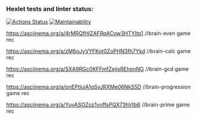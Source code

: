 ### Hexlet tests and linter status:
[![Actions Status](https://github.com/shlegeldavid/python-project-49/actions/workflows/hexlet-check.yml/badge.svg)](https://github.com/shlegeldavid/python-project-49/actions)
[![Maintainability](https://api.codeclimate.com/v1/badges/0a3486168e3802d79279/maintainability)](https://codeclimate.com/github/shlegeldavid/python-project-49/maintainability)

https://asciinema.org/a/4rMRQfHlZAFRpACow3HTYItp1 //brain-even game rec

https://asciinema.org/a/zM6oJyVYFKot0ZoPHN3fh7Ykd //brain-calc game rec

https://asciinema.org/a/SXA9RGc0KFFmfZejisREhpnNG //brain-gcd game rec

https://asciinema.org/a/onEPtlujA1gSvJRXMe06NkS5D //brain-progression game rec

https://asciinema.org/a/YuyASOZoz1voffsPQX73hVtb6 //brain-prime game rec